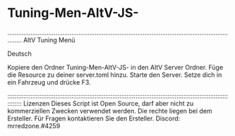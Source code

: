 # Tuning-Men-AltV-JS-


....................................................................................................................................
AltV Tuning Menü

Deutsch

Kopiere den Ordner Tuning-Men-AltV-JS- in den AltV Server Ordner.
Füge die Resource zu deiner server.toml hinzu.
Starte den Server.
Setze dich in ein Fahrzeug und drücke F3.



::::::::::::::::::::::::::::::::::::::::::::::::::::::::::::::::::::::::::::::::::::::::::::::::::::::::::::::::::::::::::::::::::::
Lizenzen
Dieses Script ist Open Source, darf aber nicht zu kommerziellen Zwecken verwendet werden.
Die rechte liegen bei dem Ersteller.
Für Fragen kontaktieren Sie den Ersteller.
Discord: mrredzone.#4259
